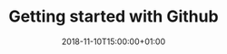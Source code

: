 ---
title: "Getting started with Github"
publishDate: 2018-10-27T16:54:12+01:00
date: 2018-11-10T15:00:00+01:00
draft: false

required: false
---